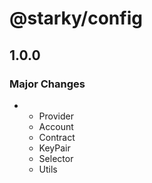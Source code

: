 # @starky/config

## 1.0.0

### Major Changes

- - Provider
  - Account
  - Contract
  - KeyPair
  - Selector
  - Utils
